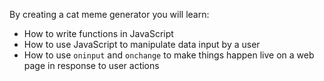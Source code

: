 By creating a cat meme generator you will learn:

- How to write functions in JavaScript
- How to use JavaScript to manipulate data input by a user
- How to use `oninput` and `onchange` to make things happen live on a web page in response to user actions
